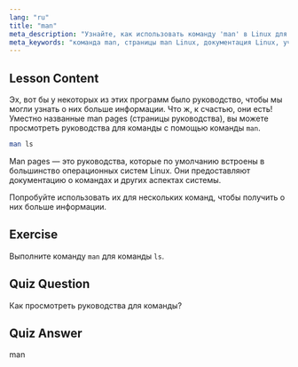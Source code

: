 ```yaml
---
lang: "ru"
title: "man"
meta_description: "Узнайте, как использовать команду 'man' в Linux для доступа к руководствам по командам. Откройте для себя основную документацию Linux для начинающих и улучшите свои навыки работы с командной строкой."
meta_keywords: "команда man, страницы man Linux, документация Linux, учебник Linux, руководство по командной строке, Linux для начинающих"
---
```


## Lesson Content

Эх, вот бы у некоторых из этих программ было руководство, чтобы мы могли узнать о них больше информации. Что ж, к счастью, они есть! Уместно названные man pages (страницы руководства), вы можете просмотреть руководства для команды с помощью команды `man`.

```bash
man ls
```

Man pages — это руководства, которые по умолчанию встроены в большинство операционных систем Linux. Они предоставляют документацию о командах и других аспектах системы.

Попробуйте использовать их для нескольких команд, чтобы получить о них больше информации.

## Exercise

Выполните команду `man` для команды `ls`.

## Quiz Question

Как просмотреть руководства для команды?

## Quiz Answer

man
